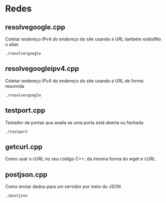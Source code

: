 # Redes

## resolvegoogle.cpp

Coletar endereço IPv4 do endereço do site usando a URL também exibidNo o alias

<code>./resolvergoogle</code>

## resolvegoogleipv4.cpp

Coletar endereço IPv4 do endereço do site usando a URL de forma resumida

<code>./resolvergoogle</code>


## testport.cpp

Testador de portas que avalia se uma porta está aberta ou fechada

<code>./testport</code>

## getcurl.cpp

Como usar o cURL no seu código C++, da mesma forma do wget e cURL

## postjson.cpp

Como enviar dados para um servidor por meio do JSON

<code>./postjson</code>